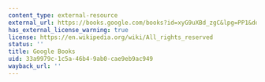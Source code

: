 ```yaml
---
content_type: external-resource
external_url: https://books.google.com/books?id=xyG9uXBd_zgC&lpg=PP1&dq=this%20is%20how%20you%20lose%20her&pg=PP1#v=onepage&q&f=false
has_external_license_warning: true
license: https://en.wikipedia.org/wiki/All_rights_reserved
status: ''
title: Google Books
uid: 33a9979c-1c5a-46b4-9ab0-cae9eb9ac949
wayback_url: ''
---
```

